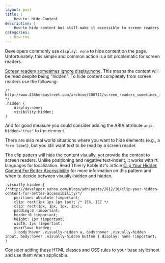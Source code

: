 ```yaml
---
layout: post
title: |
    How-to: Hide Content
description: |
    How-to hide content but still make it accessible to screen readers.
categories:
  - How-tos
---
```


Developers commonly use `display: none` to hide content on the page. Unfortunately, this simple and common action is a bit problematic for screen readers.

[Screen readers sometimes ignore display:none](http://www.456bereastreet.com/archive/200711/screen_readers_sometimes_ignore_displaynone/). This means the content will be read despite being "hidden". To hide content completely from screen readers use the following:

    /* http://www.456bereastreet.com/archive/200711/screen_readers_sometimes_ignore_displaynone/ */
    .hidden {
        display:none;
        visibility:hidden;
    }

And for good measure you could consider adding the ARIA attribute `aria-hidden="true"` to the element.

There are also real world situations where you want to hide elements (e.g., a `form label`), but you still want text to be read by a screen reader.

The clip pattern will hide the content visually, yet provide the content to screen readers. Unlike positioning and negative text-indent, it works with rtl languages for localization.
Read Thierry Koblentz's article [Clip Your Hidden Content For Better Accessibility](http://developer.yahoo.com/blogs/ydn/posts/2012/10/clip-your-hidden-content-for-better-accessibility/) for more information on this pattern and when to decide between visually-hidden and hidden.

    .visually-hidden { /*http://developer.yahoo.com/blogs/ydn/posts/2012/10/clip-your-hidden-content-for-better-accessibility/*/
        position: absolute !important;
        clip: rect(1px 1px 1px 1px); /* IE6, IE7 */
        clip: rect(1px, 1px, 1px, 1px);
        padding:0 !important;
        border:0 !important;
        height: 1px !important;
        width: 1px !important;
        overflow: hidden;
        } body:hover .visually-hidden a, body:hover .visually-hidden input, body:hover .visually-hidden button { display: none !important; } 

Consider adding these HTML classes and CSS rules to your base stylesheet and use them when applicable.
